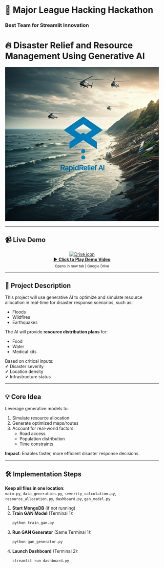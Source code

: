 # 🚀 Major League Hacking Hackathon  
### **Best Team for Streamlit Innovation**  

# 🔥 Disaster Relief and Resource Management Using Generative AI  

![Project Logo](media/RRAI.jpg)

---

## 📹 Live Demo
<div align="center">
  <a href="https://drive.google.com/file/d/1JL8gWuimD-GdVqNu1zLzw77Z60RqYVQc/view?usp=sharing" target="_blank">
    <img src="https://img.icons8.com/color/96/000000/google-drive.png" width="100" alt="Drive icon"/>
    <br>
    <strong>▶ Click to Play Demo Video</strong>
  </a>
  <br>
  <sub>Opens in new tab | Google Drive</sub>
</div>

---

## 📝 **Project Description**  
This project will use generative AI to optimize and simulate resource allocation in real-time for disaster response scenarios, such as:  
- Floods  
- Wildfires  
- Earthquakes  

The AI will provide **resource distribution plans** for:  
- Food  
- Water  
- Medical kits  

Based on critical inputs:  
✔ Disaster severity  
✔ Location density  
✔ Infrastructure status  

---

## 💡 **Core Idea**  
Leverage generative models to:  
1. Simulate resource allocation  
2. Generate optimized maps/routes  
3. Account for real-world factors:  
   - Road access  
   - Population distribution  
   - Time constraints  

**Impact**: Enables faster, more efficient disaster response decisions.  

---

## 🛠 **Implementation Steps**  
**Keep all files in one location**:  
`main.py`, `data_generation.py`, `severity_calculation.py`,  
`resource_allocation.py`, `dashboard.py`, `gan_model.py`  

1. **Start MongoDB** (if not running)  
2. **Train GAN Model** (Terminal 1):  
   ```bash
   python train_gan.py
   ```  
3. **Run GAN Generator** (Same Terminal 1):  
   ```bash
   python gan_generator.py
   ```  
4. **Launch Dashboard** (Terminal 2):  
   ```bash
   streamlit run dashboard.py
   ```  
